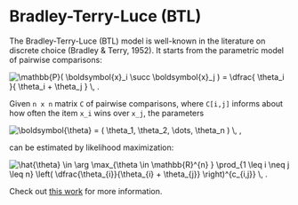 # Bradley-Terry-Luce (BTL)

The Bradley-Terry-Luce (BTL) model is well-known in the literature on discrete choice (Bradley & Terry, 1952). It starts from the parametric model of pairwise comparisons:

<img src="https://latex.codecogs.com/png.latex?\mathbb{P}(&space;\boldsymbol{x}_i&space;\succ&space;\boldsymbol{x}_j&space;)&space;=&space;\dfrac{&space;\theta_i&space;}{&space;\theta_i&space;&plus;&space;\theta_j&space;}&space;\,&space;." title="\mathbb{P}( \boldsymbol{x}_i \succ \boldsymbol{x}_j ) = \dfrac{ \theta_i }{ \theta_i + \theta_j } \, ." />

Given `n x n` matrix `C` of pairwise comparisons, where `C[i,j]` informs about how often the item `x_i` wins over `x_j`, the parameters 

<img src="https://latex.codecogs.com/gif.latex?\theta&space;=&space;(&space;\theta_1,&space;\theta_2,&space;\dots,&space;\theta_n&space;)&space;\,&space;," title="\boldsymbol{\theta} = ( \theta_1, \theta_2, \dots, \theta_n ) \, ," />

can be estimated by likelihood maximization:

<img src="https://latex.codecogs.com/gif.latex?\hat{\theta}&space;\in&space;\arg&space;\max_{\theta&space;\in&space;\mathbb{R}^{n}&space;}&space;\prod_{1&space;\leq&space;i&space;\neq&space;j&space;\leq&space;n}&space;\left(&space;\dfrac{\theta_{i}}{\theta_{i}&space;&plus;&space;\theta_{j}}&space;\right)^{c_{i,j}}&space;\,&space;." title="\hat{\theta} \in \arg \max_{\theta \in \mathbb{R}^{n} } \prod_{1 \leq i \neq j \leq n} \left( \dfrac{\theta_{i}}{\theta_{i} + \theta_{j}} \right)^{c_{i,j}} \, ." />

Check out [this work](http://proceedings.mlr.press/v70/fahandar17a/fahandar17a.pdf) for more information.
